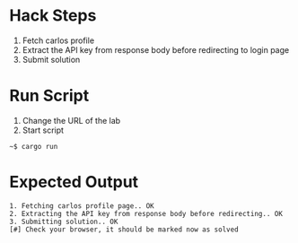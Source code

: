 # Hack Steps

1. Fetch carlos profile
2. Extract the API key from response body before redirecting to login page
3. Submit solution

# Run Script

1. Change the URL of the lab
2. Start script

```
~$ cargo run
```

# Expected Output

```
1. Fetching carlos profile page.. OK
2. Extracting the API key from response body before redirecting.. OK
3. Submitting solution.. OK
[#] Check your browser, it should be marked now as solved
```
